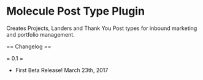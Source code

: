 # Molecule Post Type Plugin

Creates Projects, Landers and Thank You Post types for inbound marketing and portfolio management.

== Changelog ==

= 0.1 =
* First Beta Release! March 23th, 2017

